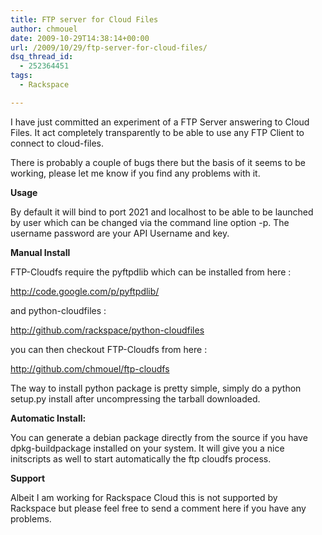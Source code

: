 ```yaml
---
title: FTP server for Cloud Files
author: chmouel
date: 2009-10-29T14:38:14+00:00
url: /2009/10/29/ftp-server-for-cloud-files/
dsq_thread_id:
  - 252364451
tags:
  - Rackspace

---
```

I have just committed an experiment of a FTP Server answering to Cloud Files. It act completely transparently to be able to use any FTP Client to connect to cloud-files.

There is probably a couple of bugs there but the basis of it seems to be working, please let me know if you find any problems with it.

**Usage**

By default it will bind to port 2021 and localhost to be able to be launched by user which can be changed via the command line option -p. The username password are your API Username and key.

**Manual Install**

FTP-Cloudfs require the pyftpdlib which can be installed from here :

<http://code.google.com/p/pyftpdlib/>

and python-cloudfiles :

<http://github.com/rackspace/python-cloudfiles>

you can then checkout FTP-Cloudfs from here :

<http://github.com/chmouel/ftp-cloudfs>

The way to install python package is pretty simple, simply do a python  
setup.py install after uncompressing the tarball downloaded.

**Automatic Install:**

You can generate a debian package directly from the source if you have  
dpkg-buildpackage installed on your system. It will give you a nice  
initscripts as well to start automatically the ftp cloudfs process.

**Support**

Albeit I am working for Rackspace Cloud this is not supported by  
Rackspace but please feel free to send a comment here if you have any  
problems.